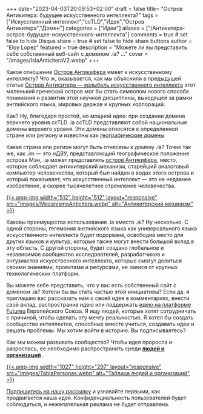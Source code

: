 +++
date="2023-04-03T20:09:53+02:00"
draft = false
title= "Остров Антикитера: будущее искусственного интеллекта?"
tags = ["Искусственный интеллект","ccTLD","Идея","Остров Антикитера","Домен"]
categories = ["Идеи"]
aliases = ["/Антикитера-остров-будущее-искусственного-интеллекта"]
comments = true # set false to hide Disqus
share = true # set false to hide share buttons
author = "Eloy Lopez"
featured = true
description = "Можете ли вы представить себе собственный веб-сайт с доменом .ia? ..."
cover = "/images/IslaAnticiteraV2.webp"
+++

Какое отношение [Остров Антикифера](https://youtu.be/WN8uUl4rbkE) имеет к искусственному интеллекту? Что ж, оказывается, как мы объяснили в предыдущей статье [Остров Антиситера — колыбель искусственного интеллекта](https://deft.work/ru/blog/2022/09/16/%D0%BE%D1%81%D1%82%D1%80%D0%BE%D0%B2-%D0%B0%D0%BD%D1%82%D0%B8%D0%BA%D0%B8%D1%82%D0%B5%D1%80%D0%B0-%D0%BA%D0%BE%D0%BB%D1%8B%D0%B1%D0%B5%D0%BB%D1%8C-%D0%B8%D1%81%D0%BA%D1%83%D1%81%D1%81%D1%82%D0%B2%D0%B5%D0%BD%D0%BD%D0%BE%D0%B3%D0%BE-%D0%B8%D0%BD%D1%82%D0%B5%D0%BB%D0%BB%D0%B5%D0%BA%D1%82%D0%B0/) этот маленький греческий остров мог бы стать символом нового способа понимания и развития этой научной дисциплины, выходящей за рамки английского языка, мировых держав и крупных корпораций.

Как? Ну, благодаря простой, но мощной идее: при создании домена верхнего уровня ccTLD .ia ccTLD представляют собой национальные домены верхнего уровня. Эти домены относятся к определенной стране или региону и известны как [географические домены](https://www.ionos.es/digitalguide/dominios/extensiones-de-dominio/cctld-la-lista-completa-de-dominios-por-pais)

Какая страна или регион могут быть отнесены к домену .ia? Точно так же, как .im — это нДВУ, представляющий географическое положение острова Мэн, .ia может представлять [остров Антикифера](https://youtu.be/WN8uUl4rbkE), место, которое соблюдает антикитерский механизм, старейший аналоговый компьютер человечества, который был найден в водах этого острова и который показывает, что искусственный интеллект — это не недавнее изобретение, а скорее тысячелетнее стремление человечества.

[{{< amp-img width="512" height="512" layout="responsive" src="images/MecanismoAnticitera.webp" alt="Антикитерский механизм" >}}](https://deft.work/ru/blog/2022/09/16/%D0%BE%D1%81%D1%82%D1%80%D0%BE%D0%B2-%D0%B0%D0%BD%D1%82%D0%B8%D0%BA%D0%B8%D1%82%D0%B5%D1%80%D0%B0-%D0%BA%D0%BE%D0%BB%D1%8B%D0%B1%D0%B5%D0%BB%D1%8C-%D0%B8%D1%81%D0%BA%D1%83%D1%81%D1%81%D1%82%D0%B2%D0%B5%D0%BD%D0%BD%D0%BE%D0%B3%D0%BE-%D0%B8%D0%BD%D1%82%D0%B5%D0%BB%D0%BB%D0%B5%D0%BA%D1%82%D0%B0/)

Каковы преимущества использования .ia вместо .ai? Ну несколько. С одной стороны, гегемония английского языка как универсального языка искусственного интеллекта будет подорвана, освободив место для других языков и культур, которые также могут внести большой вклад в эту область. С другой стороны, будет создано глобальное и независимое сообщество исследователей, разработчиков и энтузиастов искусственного интеллекта, которые смогут делиться своими знаниями, проектами и ресурсами, не завися от крупных технологических платформ.

Вы можете себе представить, что у вас есть собственный сайт с доменом .ia? Хотели бы вы стать частью этой инициативы? Если да, я приглашаю вас рассказать нам о своей идее в комментариях, внести свой вклад, распространив идею или поддержать [идею на платформе Futureu](https://futureu.europa.eu/processes/Digital/f/15/proposals/27592?locale=en) Европейского Союза. Я ищу людей, которые хотят сотрудничать с причиной, чтобы сделать эту мечту реальностью. Я хотел бы создать сообщество интеллектов, способных вместе учиться, создавать идеи и решать проблемы. Мы хотим войти в историю. Вы подписываетесь?

Как мы можем развивать сообщество? Чтобы идея проросла и разрослась, ее необходимо распространить среди [**людей и организаций**](https://docs.google.com/spreadsheets/d/1-6lBWrMexLKKDpfI2u8zKnvit3mXeZT9Zs6ngZk4glI/edit?usp=sharing) .

[{{< amp-img width="1027" height="297" layout="responsive" src="images/TablaPersonas.webp" alt="Таблица людей и организаций" >}}](https://docs.google.com/spreadsheets/d/1-6lBWrMexLKKDpfI2u8zKnvit3mXeZT9Zs6ngZk4glI/edit?usp=sharing)

[Подпишитесь на нашу рассылку](https://docs.google.com/forms/d/e/1FAIpQLSeptFS3-XMVTeBFQzDEl1O55hkXhtOgYmMSEfpLLJk11UZEOA/viewform?usp=sf_link) и узнавайте первыми, как продвигается наша идея. Конфиденциальность пользователей будет соблюдаться, и нежелательная реклама не будет отправлена.

<!-- [{{< amp-img width="1248" height="698" layout="responsive" src="images/QuijoteIA.webp" alt="Quijote" >}}](https://www .abc.es/opinion/abci-inteligencia-artificial-espanol-201903272343_noticia.html) -->